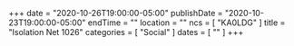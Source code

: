 +++
date = "2020-10-26T19:00:00-05:00"
publishDate = "2020-10-23T19:00:00-05:00"
endTime = ""
location = ""
ncs = [ "KA0LDG" ]
title = "Isolation Net 1026"
categories = [ "Social" ]
dates = [ "" ]
+++
